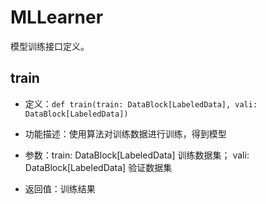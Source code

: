 # MLLearner
模型训练接口定义。
## train
- 定义：```def train(train: DataBlock[LabeledData], vali: DataBlock[LabeledData])```


- 功能描述：使用算法对训练数据进行训练，得到模型


- 参数：train: DataBlock[LabeledData] 训练数据集； vali: DataBlock[LabeledData] 验证数据集


- 返回值：训练结果
